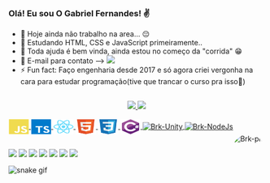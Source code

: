 ### Olá! Eu sou O Gabriel Fernandes! ✌

- 🔭 Hoje ainda não trabalho na area... 😔
- 🌱 Estudando HTML, CSS e JavaScript primeiramente..
- 🤔 Toda ajuda é bem vinda, ainda estou no começo da "corrida" 😁
- 🏁 E-mail para contato -->  <a href="mailto:gabrielsflima@hotmail.com" target="_blank"><img src="https://img.shields.io/badge/Microsoft_Outlook-0078D4?style=for-the-badge&logo=microsoft-outlook&logoColor=white" height="20" target="_blank"></a>
- ⚡ Fun fact: Faço engenharia desde 2017 e só agora criei vergonha na cara para estudar programação(tive que trancar o curso pra isso🤠) 

##

<div align="center">
  <a href="https://github.com/brinkedo">
  <img height="180em" src="https://github-readme-stats.vercel.app/api?username=brinkedo&show_icons=true&theme=cobalt&include_all_commits=true&count_private=true"/>
  <img height="180em" src="https://github-readme-stats.vercel.app/api/top-langs/?username=brinkedo&layout=compact&langs_count=7&theme=cobalt"/>
</div>

<div style="display: inline_block"><br>
  <img align="center" alt="Brk-Js" height="30" width="40" src="https://raw.githubusercontent.com/devicons/devicon/master/icons/javascript/javascript-plain.svg">
  <img align="center" alt="Brk-Ts" height="30" width="40" src="https://raw.githubusercontent.com/devicons/devicon/master/icons/typescript/typescript-plain.svg">
  <img align="center" alt="Brk-React" height="30" width="40" src="https://raw.githubusercontent.com/devicons/devicon/master/icons/react/react-original.svg">
  <img align="center" alt="Brk-HTML" height="30" width="40" src="https://raw.githubusercontent.com/devicons/devicon/master/icons/html5/html5-original.svg">
  <img align="center" alt="Brk-CSS" height="30" width="40" src="https://raw.githubusercontent.com/devicons/devicon/master/icons/css3/css3-original.svg">
  <img align="center" alt="Brk-Csharp" height="30" width="40" src="https://raw.githubusercontent.com/devicons/devicon/master/icons/csharp/csharp-original.svg">
  <img align="center" alt="Brk-Unity" height="30" width="40" src="https://cdn.jsdelivr.net/gh/devicons/devicon/icons/unity/unity-original.svg">
  <img align="center" alt="Brk-NodeJs" height="30" width="40" src="https://cdn.jsdelivr.net/gh/devicons/devicon/icons/nodejs/nodejs-plain.svg">
  <img align="right" alt="Brk-pic" height="150" style="border-radius:50px;" src="https://user-images.githubusercontent.com/78225507/194202222-fe682b26-3b95-4aec-b729-574d1575d6e9.gif?width=676&height=676">
</div>

##

  <div> 
    <a href="https://wa.me/5541995558105" target="_blanck"><img src="https://img.shields.io/badge/WhatsApp-25D366?style=for-the-badge&logo=whatsapp&logoColor=white" target"_blanck"></a>
  <a href="https://instagram.com/ei_bielx" target="_blank"><img src="https://img.shields.io/badge/-Instagram-%23E4405F?style=for-the-badge&logo=instagram&logoColor=white" target="_blank"></a>
 	<a href="https://www.twitch.tv/brinkedu" target="_blank"><img src="https://img.shields.io/badge/Twitch-9146FF?style=for-the-badge&logo=twitch&logoColor=white" target="_blank"></a>
  <a href="https://www.linkedin.com/in/gabriel-da-silva-596ab01b8/" target="_blank"><img src="https://img.shields.io/badge/-LinkedIn-%230077B5?style=for-the-badge&logo=linkedin&logoColor=white" target="_blank"></a> 
  <a href="https://www.facebook.com/gabriel.dasilva.7140497/" target="_blanck"><img src="https://img.shields.io/badge/Facebook-1877F2?style=for-the-badge&logo=facebook&logoColor=white" target"_blanck"></a>
    <a href="https://twitter.com/Eii_bielx" target="_blanck"><img src="https://img.shields.io/badge/Twitter-1DA1F2?style=for-the-badge&logo=twitter&logoColor=white" target"_blanck"></a>
     <a href="https://steamcommunity.com/id/brinkedoo/" target="_blanck"><img src="https://img.shields.io/badge/Steam-000000?style=for-the-badge&logo=steam&logoColor=white" target"_blanck"></a>
           
  ![snake gif](https://github.com/brinkedo/brinkedo/blob/output/github-contribution-grid-snake.svg)
</div>

